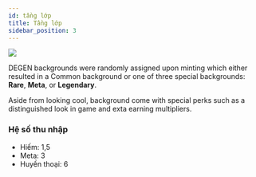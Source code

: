 ```yaml
---
id: tầng lớp
title: Tầng lớp
sidebar_position: 3
---
```


![](/img/rngBackgrounds.gif)

DEGEN backgrounds were randomly assigned upon minting which either resulted in a Common background or one of three special backgrounds: **Rare**, **Meta**, or **Legendary**.

Aside from looking cool, background come with special perks such as a distinguished look in game and exta earning multipliers.

### Hệ số thu nhập

- Hiếm: 1,5
- Meta: 3
- Huyền thoại: 6
